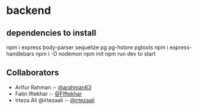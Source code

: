 # backend

## dependencies to install

npm i express body-parser sequelize pg pg-hstore pgtools
npm i express-handlebars
npm i -D nodemon 
npm init
npm run dev to start

## Collaborators

- Arifur Rahman :- [@arahman63](https://www.github.com/arahman63)
- Fatin Iftekhar :- [@FIftekhar](https://www.github.com/FIftekhar)
- Irteza Ali @irtezaali :- [@irtezaali](https://www.github.com/irtezaali)

